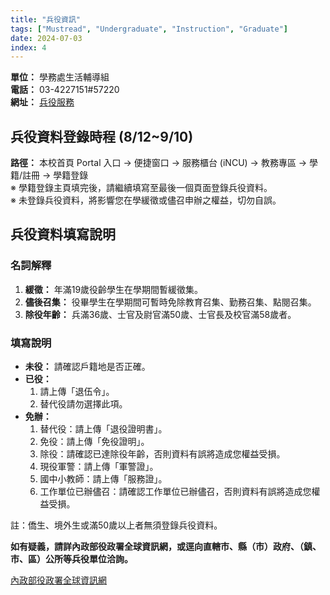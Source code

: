 ```yaml
---
title: "兵役資訊"
tags: ["Mustread", "Undergraduate", "Instruction", "Graduate"]
date: 2024-07-03
index: 4
---
```


**單位：** 學務處生活輔導組  
**電話：** 03-4227151#57220  
**網址：** [兵役服務](http://military.ncu.edu.tw/military_service.php)

## 兵役資料登錄時程 (8/12~9/10)

**路徑：** 本校首頁 Portal 入口 → 便捷窗口 → 服務櫃台 (iNCU) → 教務專區 → 學籍/註冊 → 學籍登錄  
※ 學籍登錄主頁填完後，請繼續填寫至最後一個頁面登錄兵役資料。  
※ 未登錄兵役資料，將影響您在學緩徵或儘召申辦之權益，切勿自誤。

## 兵役資料填寫說明

### 名詞解釋

1. **緩徵：** 年滿19歲役齡學生在學期間暫緩徵集。
2. **儘後召集：** 役畢學生在學期間可暫時免除教育召集、勤務召集、點閱召集。
3. **除役年齡：** 兵滿36歲、士官及尉官滿50歲、士官長及校官滿58歲者。

### 填寫說明

- **未役：** 請確認戶籍地是否正確。
- **已役：**
  1. 請上傳「退伍令」。
  2. 替代役請勿選擇此項。
- **免辦：**
  1. 替代役：請上傳「退役證明書」。
  2. 免役：請上傳「免役證明」。
  3. 除役：請確認已達除役年齡，否則資料有誤將造成您權益受損。
  4. 現役軍警：請上傳「軍警證」。
  5. 國中小教師：請上傳「服務證」。
  6. 工作單位已辦儘召：請確認工作單位已辦儘召，否則資料有誤將造成您權益受損。

註：僑生、境外生或滿50歲以上者無須登錄兵役資料。

**如有疑義，請詳內政部役政署全球資訊網，或逕向直轄市、縣（市）政府、（鎮、市、區）公所等兵役單位洽詢。**

[內政部役政署全球資訊網](https://www.nca.gov.tw/)
